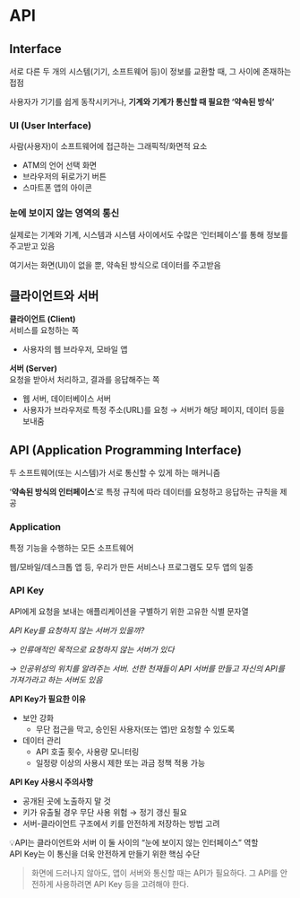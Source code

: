 # API
## Interface

서로 다른 두 개의 시스템(기기, 소프트웨어 등)이 정보를 교환할 때, 그 사이에 존재하는 접점

사용자가 기기를 쉽게 동작시키거나, **기계와 기계가 통신할 때 필요한 ‘약속된 방식’**

### UI (User Interface)

사람(사용자)이 소프트웨어에 접근하는 그래픽적/화면적 요소

- ATM의 언어 선택 화면
- 브라우저의 뒤로가기 버튼
- 스마트폰 앱의 아이콘

### 눈에 보이지 않는 영역의 통신

실제로는 기계와 기계, 시스템과 시스템 사이에서도 수많은 ‘인터페이스’를 통해 정보를 주고받고 있음

여기서는 화면(UI)이 없을 뿐, 약속된 방식으로 데이터를 주고받음


## 클라이언트와 서버
**클라이언트 (Client)**  
서비스를 요청하는 쪽
- 사용자의 웹 브라우저, 모바일 앱

**서버 (Server)**  
요청을 받아서 처리하고, 결과를 응답해주는 쪽

- 웹 서버, 데이터베이스 서버
- 사용자가 브라우저로 특정 주소(URL)를 요청 → 서버가 해당 페이지, 데이터 등을 보내줌

## API (Application Programming Interface)

두 소프트웨어(또는 시스템)가 서로 통신할 수 있게 하는 매커니즘

‘**약속된 방식의 인터페이스**’로 특정 규칙에 따라 데이터를 요청하고 응답하는 규칙을 제공

### Application

특정 기능을 수행하는 모든 소프트웨어

웹/모바일/데스크톱 앱 등, 우리가 만든 서비스나 프로그램도 모두 앱의 일종

### API Key

API에게 요청을 보내는 애플리케이션을 구별하기 위한 고유한 식별 문자열

*API Key를 요청하지 않는 서버가 있을까?*

*→ 인류애적인 목적으로 요청하지 않는 서버가 있다*

*→ 인공위성의 위치를 알려주는 서버. 선한 천재들이 API 서버를 만들고 자신의 API를 가져가라고 하는 서버도 있음*

**API Key가 필요한 이유**

- 보안 강화
    - 무단 접근을 막고, 승인된 사용자(또는 앱)만 요청할 수 있도록
- 데이터 관리
    - API 호출 횟수, 사용량 모니터링
    - 일정량 이상의 사용시 제한 또는 과금 정책 적용 가능

**API Key 사용시 주의사항**

- 공개된 곳에 노출하지 말 것
- 키가 유출될 경우 무단 사용 위험 → 정기 갱신 필요
- 서버-클라이언트 구조에서 키를 안전하게 저장하는 방법 고려


💡API는 클라이언트와 서버 이 둘 사이의 “눈에 보이지 않는 인터페이스” 역할  
API Key는 이 통신을 더욱 안전하게 만들기 위한 핵심 수단

> 화면에 드러나지 않아도, 앱이 서버와 통신할 때는 API가 필요하다.
그 API를 안전하게 사용하려면 API Key 등을 고려해야 한다.
>


